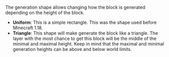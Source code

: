 The generation shape allows changing how the block is generated depending on the height of the block.

* **Uniform**: This is a simple rectangle. This was the shape used before Minecraft 1.18.
* **Triangle**: This shape will make generate the block like a triangle. The layer with the most chance 
  to get this block will be the middle of the minimal and maximal height. Keep in mind that the maximal and minimal 
  generation heights can be above and below world limits.